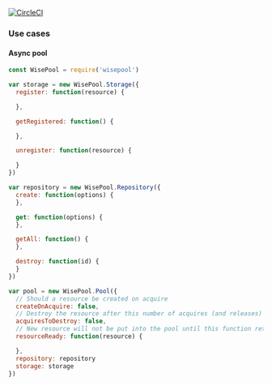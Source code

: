 [![CircleCI](https://circleci.com/gh/WisePricer/wisepool.svg?style=svg)](https://circleci.com/gh/WisePricer/wisepool)

### Use cases

#### Async pool

```js
const WisePool = require('wisepool')

var storage = new WisePool.Storage({
  register: function(resource) {

  },

  getRegistered: function() {

  },

  unregister: function(resource) {

  }
})

var repository = new WisePool.Repository({
  create: function(options) {
  },

  get: function(options) {
  },

  getAll: function() {
  },

  destroy: function(id) {
  }
})

var pool = new WisePool.Pool({
  // Should a resource be created on acquire
  createOnAcquire: false,
  // Destroy the resource after this number of acquires (and releases)
  acquiresToDestroy: false,
  // New resource will not be put into the pool until this function returns true
  resourceReady: function(resource) {

  },
  repository: repository
  storage: storage
})
```
